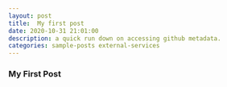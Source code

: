 ```yaml
---
layout: post
title:  My first post
date: 2020-10-31 21:01:00
description: a quick run down on accessing github metadata.
categories: sample-posts external-services
---
```


### My First Post


